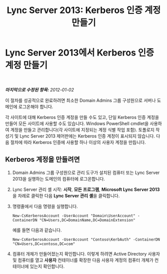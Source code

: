 ﻿---
title: 'Lync Server 2013: Kerberos 인증 계정 만들기'
TOCTitle: Kerberos 인증 계정 만들기
ms:assetid: 63f0cef6-562a-4209-ae25-71f8dc7c7295
ms:mtpsurl: https://technet.microsoft.com/ko-kr/library/Gg398449(v=OCS.15)
ms:contentKeyID: 49303843
ms.date: 08/24/2015
mtps_version: v=OCS.15
ms.translationtype: HT
---

# Lync Server 2013에서 Kerberos 인증 계정 만들기

 

_**마지막으로 수정된 항목:** 2012-01-02_

이 절차를 성공적으로 완료하려면 최소한 Domain Admins 그룹 구성원으로 서버나 도메인에 로그온해야 합니다.

각 사이트에 대해 Kerberos 인증 계정을 만들 수도 있고, 단일 Kerberos 인증 계정을 만들어 모든 사이트에 사용할 수도 있습니다. Windows PowerShell cmdlet을 사용하여 계정을 만들고 관리합니다(각 사이트에 지정되는 계정 식별 작업 포함). 토폴로지 작성기 및 Lync Server 2013 제어판에는 Kerberos 인증 계정이 표시되지 않습니다. 다음 절차에 따라 Kerberos 인증에 사용할 하나 이상의 사용자 계정을 만듭니다.

## Kerberos 계정을 만들려면

1.  Domain Admins 그룹 구성원으로 관리 도구가 설치된 컴퓨터 또는 Lync Server 2013을 실행하는 도메인의 컴퓨터에 로그온합니다.

2.  Lync Server 관리 셸 시작: **시작**, **모든 프로그램**, **Microsoft Lync Server 2013**을 차례로 클릭한 다음 **Lync Server 관리 셸**을 클릭합니다.

3.  명령줄에서 다음 명령을 실행합니다.
    
        New-CsKerberosAccount -UserAccount "Domain\UserAccount" -ContainerDN "CN=Users,DC=DomainName,DC=DomainExtension"
    
    예를 들면 다음과 같습니다.
    
        New-CsKerberosAccount -UserAccount "Contoso\KerbAuth" -ContainerDN "CN=Users,DC=contoso,DC=com"

4.  컴퓨터 개체가 만들어졌는지 확인합니다. 이렇게 하려면 Active Directory 사용자 및 컴퓨터를 열고 **사용자** 컨테이너를 확장한 다음 사용자 계정의 컴퓨터 개체가 컨테이너에 있는지 확인합니다.


